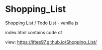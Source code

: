 # Shopping_List
Shopping List / Todo List - vanilla js

index.html contains code of 

view: https://iftee97.github.io/Shopping_List/
